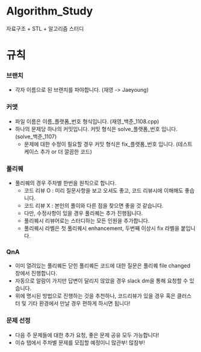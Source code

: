 # Algorithm_Study
자료구조 + STL + 알고리즘 스터디

# 규칙
### 브랜치
- 각자 이름으로 된 브랜치를 파야합니다. (재영 -> Jaeyoung)

### 커맷
- 파일 이름은 이름_플랫폼_번호 형식입니다. (재영_백준_1108.cpp)
- 하나의 문제당 하나의 커밋입니다. 커밋 형식은 solve_플랫폼_번호 입니다. (solve_백준_1107)
   - 문제에 대한 수정이 필요할 경우 커밋 형식은 fix_플랫폼_번호 입니다. (테스트케이스 추가 or 더 깔끔한 코드)

### 풀리퀘
- 풀리퀘의 경우 주차별 한번을 원칙으로 합니다.
  - 코드 리뷰 O : 미리 질문사항을 보고 오셔도 좋고, 코드 리뷰시에 이해해도 좋습니다.
  - 코드 리뷰 X : 본인의 풀이와 다른 점을 찾으면 좋을 것 같습니다.
  - 다만, 수정사항이 있을 경우 풀리퀘는 추가 진행됩니다.
  - 풀리퀘시 리뷰어로는 스터디하는 모든 인원을 추가합니다.
  - 풀리퀘시 라벨은 첫 풀리퀘시 enhancement, 두번째 이상시 fix 라벨을 붙입니다.
 
### QnA
- 이미 열려있는 풀리퀘든 닫힌 풀리퀘든 코드에 대한 질문은 풀리퀘 file changed 창에서 진행합니다.
- 자동으로 알람이 가지만 답변이 달리지 않았을 경우 slack dm을 통해 요청할 수 있습니다.
- 위에 명시된 방법으로 진행하는 것을 추천하나, 코드리뷰가 있을 경우 혹은 클러스터 및 기타 환경에서 만날 경우 편하게 하시면 됩니다!

### 문제 선정
- 다음 주 문제들에 대한 추가 요청, 좋은 문제 공유 모두 가능합니다!
- 이슈 탭에서 주차별 문제를 모집할 예정이니 많관부! 많참부!
